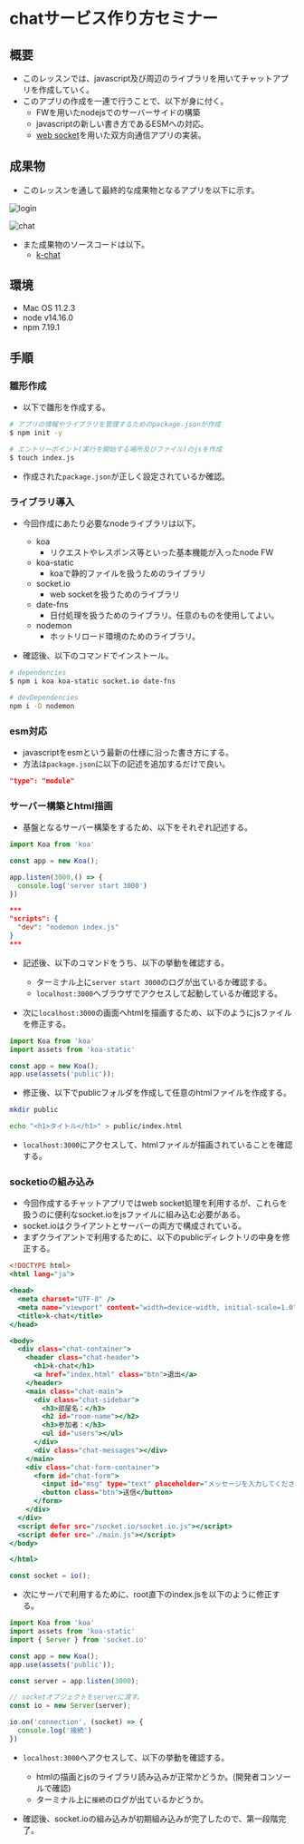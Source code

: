 # chatサービス作り方セミナー

## 概要
- このレッスンでは、javascript及び周辺のライブラリを用いてチャットアプリを作成していく。
- このアプリの作成を一連で行うことで、以下が身に付く。
  - FWを用いたnodejsでのサーバーサイドの構築
  - javascriptの新しい書き方であるESMへの対応。
  - [web socket](https://atmarkit.itmedia.co.jp/ait/articles/1603/14/news015.html)を用いた双方向通信アプリの実装。

## 成果物
- このレッスンを通して最終的な成果物となるアプリを以下に示す。

![login](./img/login.png)

![chat](./img/chat.png)

- また成果物のソースコードは以下。
  - [k-chat](https://github.com/Kamekure-Maisuke/k-chat)

## 環境
- Mac OS 11.2.3
- node v14.16.0
- npm 7.19.1

## 手順

### 雛形作成
- 以下で雛形を作成する。

```bash
# アプリの情報やライブラリを管理するためのpackage.jsonが作成
$ npm init -y

# エントリーポイント(実行を開始する場所及びファイル)のjsを作成
$ touch index.js
```

- 作成された`package.json`が正しく設定されているか確認。

### ライブラリ導入
- 今回作成にあたり必要なnodeライブラリは以下。
  - koa
    - リクエストやレスポンス等といった基本機能が入ったnode FW
  - koa-static
    - koaで静的ファイルを扱うためのライブラリ
  - socket.io
    - web socketを扱うためのライブラリ
  - date-fns
    - 日付処理を扱うためのライブラリ。任意のものを使用してよい。
  - nodemon
    - ホットリロード環境のためのライブラリ。

- 確認後、以下のコマンドでインストール。

```bash
# dependencies
$ npm i koa koa-static socket.io date-fns

# devDependencies
npm i -D nodemon
```

### esm対応
- javascriptをesmという最新の仕様に沿った書き方にする。
- 方法は`package.json`に以下の記述を追加するだけで良い。

```json
"type": "module"
```

### サーバー構築とhtml描画
- 基盤となるサーバー構築をするため、以下をそれぞれ記述する。

```js:index.js
import Koa from 'koa'

const app = new Koa();

app.listen(3000,() => {
  console.log('server start 3000')
})
```

```json:package.json
***
"scripts": {
  "dev": "nodemon index.js"
}
***
```

- 記述後、以下のコマンドをうち、以下の挙動を確認する。
  - ターミナル上に`server start 3000`のログが出ているか確認する。
  - `localhost:3000`へブラウザでアクセスして起動しているか確認する。

- 次に`localhost:3000`の画面へhtmlを描画するため、以下のようにjsファイルを修正する。

```js:index.js
import Koa from 'koa'
import assets from 'koa-static'

const app = new Koa();
app.use(assets('public'));
```

- 修正後、以下でpublicフォルダを作成して任意のhtmlファイルを作成する。

```bash
mkdir public

echo "<h1>タイトル</h1>" > public/index.html
```

- `localhost:3000`にアクセスして、htmlファイルが描画されていることを確認する。

### socketioの組み込み
- 今回作成するチャットアプリではweb socket処理を利用するが、これらを扱うのに便利なsocket.ioをjsファイルに組み込む必要がある。
- socket.ioはクライアントとサーバーの両方で構成されている。
- まずクライアントで利用するために、以下のpublicディレクトリの中身を修正する。

```html:public/index.html
<!DOCTYPE html>
<html lang="ja">

<head>
  <meta charset="UTF-8" />
  <meta name="viewport" content="width=device-width, initial-scale=1.0" />
  <title>k-chat</title>
</head>

<body>
  <div class="chat-container">
    <header class="chat-header">
      <h1>k-chat</h1>
      <a href="index.html" class="btn">退出</a>
    </header>
    <main class="chat-main">
      <div class="chat-sidebar">
        <h3>部屋名：</h3>
        <h2 id="room-name"></h2>
        <h3>参加者：</h3>
        <ul id="users"></ul>
      </div>
      <div class="chat-messages"></div>
    </main>
    <div class="chat-form-container">
      <form id="chat-form">
        <input id="msg" type="text" placeholder="メッセージを入力してください。" required autocomplete="off" />
        <button class="btn">送信</button>
      </form>
    </div>
  </div>
  <script defer src="/socket.io/socket.io.js"></script>
  <script defer src="./main.js"></script>
</body>

</html>
```

```js:src/index.js
const socket = io();
```

- 次にサーバで利用するために、root直下のindex.jsを以下のように修正する。

```js:index.js
import Koa from 'koa'
import assets from 'koa-static'
import { Server } from 'socket.io'

const app = new Koa();
app.use(assets('public'));

const server = app.listen(3000);

// socketオブジェクトをserverに渡す。
const io = new Server(server);

io.on('connection', (socket) => {
  console.log('接続')
})
```

- `localhost:3000`へアクセスして、以下の挙動を確認する。
  - htmlの描画とjsのライブラリ読み込みが正常かどうか。(開発者コンソールで確認)
  - ターミナル上に`接続`のログが出ているかどうか。

- 確認後、socket.ioの組み込みが初期組み込みが完了したので、第一段階完了。
